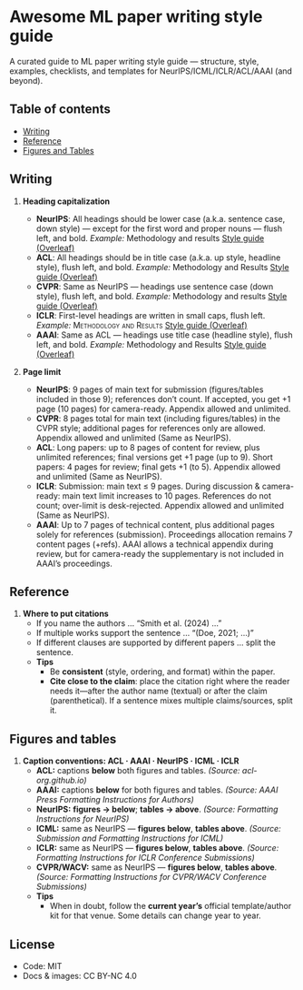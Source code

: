 # Awesome ML paper writing style guide
A curated guide to ML paper writing style guide — structure, style, examples, checklists, and templates for NeurIPS/ICML/ICLR/ACL/AAAI (and beyond).

## Table of contents
- [Writing](#writing)
- [Reference](#reference)
- [Figures and Tables](#figures-and-tables)

## Writing

1. **Heading capitalization**
   - **NeurIPS**: All headings should be lower case (a.k.a. sentence case, down style) — except for the first word and proper nouns — flush left, and bold. *Example:* Methodology and results [Style guide (Overleaf)](https://www.overleaf.com/latex/templates/neurips-2024/tpsbbrdqcmsh.pdf)
   - **ACL**: All headings should be in title case (a.k.a. up style, headline style), flush left, and bold. *Example:* Methodology and Results [Style guide (Overleaf)](https://www.overleaf.com/latex/templates/association-for-computational-linguistics-acl-conference/jvxskxpnznfj.pdf)
   - **CVPR**: Same as NeurIPS — headings use sentence case (down style), flush left, and bold. *Example:* Methodology and results [Style guide (Overleaf)](https://www.overleaf.com/latex/templates/cvpr-2022-author-kit/qbmjsdxryffn.pdf)
   - **ICLR**: First-level headings are written in small caps, flush left. *Example:* <span style="font-variant: small-caps;">Methodology and Results</span> [Style guide (Overleaf)](https://www.overleaf.com/latex/templates/template-for-iclr-2025-conference-submission/gqzkdyycxtvt.pdf)
   - **AAAI**: Same as ACL — headings use title case (headline style), flush left, and bold. *Example:* Methodology and Results [Style guide (Overleaf)](https://www.overleaf.com/latex/templates/aaai-press-latex-template/jymjdgdpdmxp.pdf)
  
2. **Page limit**
   - **NeurIPS**: 9 pages of main text for submission (figures/tables included in those 9); references don’t count. If accepted, you get +1 page (10 pages) for camera-ready. Appendix allowed and unlimited.
   - **CVPR**: 8 pages total for main text (including figures/tables) in the CVPR style; additional pages for references only are allowed. Appendix allowed and unlimited (Same as NeurIPS).
   - **ACL**: Long papers: up to 8 pages of content for review, plus unlimited references; final versions get +1 page (up to 9). Short papers: 4 pages for review; final gets +1 (to 5). Appendix allowed and unlimited (Same as NeurIPS).
   - **ICLR**: Submission: main text ≤ 9 pages. During discussion & camera-ready: main text limit increases to 10 pages. References do not count; over-limit is desk-rejected. Appendix allowed and unlimited (Same as NeurIPS).
   - **AAAI**: Up to 7 pages of technical content, plus additional pages solely for references (submission). Proceedings allocation remains 7 content pages (+refs). AAAI allows a technical appendix during review, but for camera-ready the supplementary is not included in AAAI’s proceedings. 

## Reference

1. **Where to put citations**
   - If you name the authors … “Smith et al. (2024) …”
   - If multiple works support the sentence … “(Doe, 2021; …)”
   - If different clauses are supported by different papers … split the sentence.
   - **Tips**
     - Be **consistent** (style, ordering, and format) within the paper.
     - **Cite close to the claim**: place the citation right where the reader needs it—after the author name (textual) or after the claim (parenthetical). If a sentence mixes multiple claims/sources, split it.
    
## Figures and tables

1. **Caption conventions: ACL · AAAI · NeurIPS · ICML · ICLR**
   - **ACL:** captions **below** both figures and tables. *(Source: acl-org.github.io)*
   - **AAAI:** captions **below** for both figures and tables. *(Source: AAAI Press Formatting Instructions for Authors)*
   - **NeurIPS:** **figures → below**; **tables → above**. *(Source: Formatting Instructions for NeurIPS)*
   - **ICML:** same as NeurIPS — **figures below**, **tables above**. *(Source: Submission and Formatting Instructions for ICML)*
   - **ICLR:** same as NeurIPS — **figures below**, **tables above**. *(Source: Formatting Instructions for ICLR Conference Submissions)*
   - **CVPR/WACV:** same as NeurIPS — **figures below**, **tables above**. *(Source: Formatting Instructions for CVPR/WACV Conference Submissions)*
   - **Tips**
        - When in doubt, follow the **current year’s** official template/author kit for that venue. Some details can change year to year.

## License
- Code: MIT
- Docs & images: CC BY-NC 4.0
